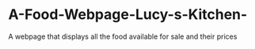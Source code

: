 # A-Food-Webpage-Lucy-s-Kitchen-
A webpage that displays all the food available for sale and their prices
